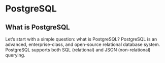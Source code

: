 # PostgreSQL
## What is PostgreSQL
Let’s start with a simple question: what is PostgreSQL?
PostgreSQL is an advanced, enterprise-class, and open-source relational database system. PostgreSQL supports both SQL (relational) and JSON (non-relational) querying.

